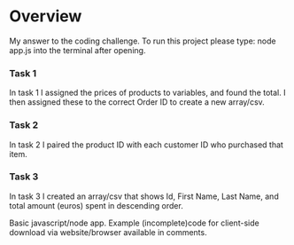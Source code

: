 # Overview

My answer to the coding challenge. To run this project please type: node app.js into the terminal after opening.

### Task 1

In task 1 I assigned the prices of products to variables, and found the total. I then assigned these to the correct Order ID to create a new array/csv.

### Task 2

In task 2 I paired the product ID with each customer ID who purchased that item.

### Task 3

In task 3 I created an array/csv that shows Id, First Name, Last Name, and total amount (euros) spent in descending order.

Basic javascript/node app. Example (incomplete)code for client-side download via website/browser available in comments.
